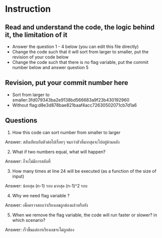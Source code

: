 ﻿# Instruction

## Read and understand the code, the logic behind it, the limitation of it
* Answer the question 1 - 4 below (you can edit this file directly)
* Change the code such that it will sort from larger to smaller, put the revision of your code below
* Change the code such that there is no flag variable, put the commit number below and answer question 5 


## Revision, put your commit number here
* Sort from larger to smaller:3fd079343ba2e9138bd566683a9f23b430192960
* Without flag:d8e3d878bae821baaf4acc72630502071cb7d1a6

## Questions
1. How this code can sort number from smaller to larger
 
Answer: สลับเทียบกับตัวต่อไปเรื่อยๆ จนกว่าตัวที่มากสุดจะไปอยู่ด้านหลัง

2. What if two numbers equal, what will happen? 

Answer: ก็จะไม่มีการสลับที่

3. How many times at line 24 will be executed (as a function of the size of input) 

Answer: น้อยสุด (n-1) รอบ มากสุด (n-1)^2 รอบ

4. Why we need flag variable ? 

Answer: เพื่อตรวจสอบว่าเรียงเลขถูกต้องแล้วหรือยัง

5. When we remove the flag variable, the code will run faster or slower? in which scenario? 

Answer: เร็วขึ้นแต่การเรียงเลขจะไม่ถูกต้อง 